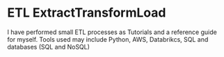 # ETL ExtractTransformLoad
 I have performed small ETL processes as Tutorials and a reference guide for myself. Tools used may include Python, AWS, Databrikcs, SQL and databases (SQL and NoSQL)
